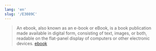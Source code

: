 ```yaml
---
lang: 'en'
slug: '/E3089C'
---
```


> An ebook, also known as an e-book or eBook, is a book publication made available in digital form, consisting of text, images, or both, readable on the flat-panel display of computers or other electronic devices. [ebook](https://en.wikipedia.org/wiki/Ebook)

<head>
  <html lang="en-US"/>
</head>
